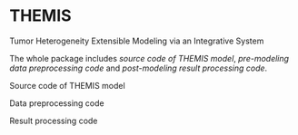 # THEMIS
Tumor Heterogeneity Extensible Modeling via an Integrative System

The whole package includes *source code of THEMIS model*, *pre-modeling data preprocessing code* and *post-modeling result processing code*. 


Source code of THEMIS model


Data preprocessing code


Result processing code




